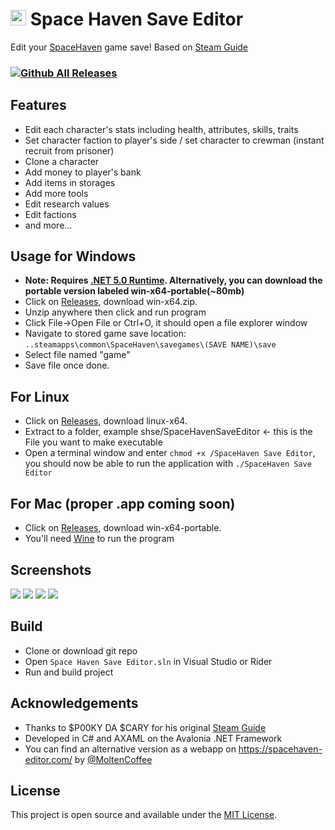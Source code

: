 # <img src="https://github.com/nuttycream/SH-Save-Editor/blob/master/SpaceHaven%20Save%20Editor/Assets/icon.ico" width="25" height="25"/> Space Haven Save Editor

Edit your [SpaceHaven](https://bugbyte.fi/spacehaven/) game save! Based on [Steam Guide](https://steamcommunity.com/sharedfiles/filedetails/?id=2120100221)

### [![Github All Releases](https://img.shields.io/github/downloads/nuttyCream/SH-Save-Editor/total)]()
## Features
- Edit each character's stats including health, attributes, skills, traits
- Set character faction to player's side / set character to crewman (instant recruit from prisoner)
- Clone a character
- Add money to player's bank
- Add items in storages
- Add more tools
- Edit research values
- Edit factions
- and more...

## Usage for Windows
- **Note: Requires [.NET 5.0 Runtime](https://dotnet.microsoft.com/download/dotnet/5.0/runtime). Alternatively, you can download the portable version labeled win-x64-portable(~80mb)**
- Click on [Releases](https://github.com/nuttycream/SH-Save-Editor/releases), download win-x64.zip. 
- Unzip anywhere then click and run program
- Click File->Open File or Ctrl+O, it should open a file explorer window
- Navigate to stored game save location:
`..steamapps\common\SpaceHaven\savegames\(SAVE NAME)\save`
- Select file named "game"
- Save file once done.

## For Linux
- Click on [Releases](https://github.com/nuttycream/SH-Save-Editor/releases), download linux-x64.
- Extract to a folder, example shse/SpaceHavenSaveEditor <- this is the File you want to make executable
- Open a terminal window and enter `chmod +x /SpaceHaven Save Editor`, you should now be able to run the application with `./SpaceHaven Save Editor`

## For Mac (proper .app coming soon)
- Click on [Releases](https://github.com/nuttycream/SH-Save-Editor/releases), download win-x64-portable.
- You'll need [Wine](https://wiki.winehq.org/Download) to run the program

## Screenshots
<img src="https://github.com/nuttycream/SH-Save-Editor/blob/master/Screenies/Game%20Menu.png"/>
<img src="https://github.com/nuttycream/SH-Save-Editor/blob/master/Screenies/Faction%20Editor.png"/>
<img src="https://github.com/nuttycream/SH-Save-Editor/blob/master/Screenies/Character%20Menu.png"/>
<img src="https://github.com/nuttycream/SH-Save-Editor/blob/master/Screenies/Storage%20Menu.png"/>

## Build
- Clone or download git repo
- Open `Space Haven Save Editor.sln` in Visual Studio or Rider
- Run and build project

## Acknowledgements
- Thanks to $P00KY DA $CARY for his original [Steam Guide](https://steamcommunity.com/sharedfiles/filedetails/?id=2120100221)
- Developed in C# and AXAML on the Avalonia .NET Framework
- You can find an alternative version as a webapp on https://spacehaven-editor.com/ by [@MoltenCoffee](https://github.com/MoltenCoffee)

## License
This project is open source and available under the [MIT License](LICENSE). 
